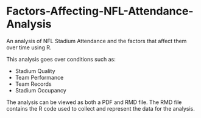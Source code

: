 # Factors-Affecting-NFL-Attendance-Analysis
An analysis of NFL Stadium Attendance and the factors that affect them over time using R.

This analysis goes over conditions such as:
* Stadium Quality
* Team Performance
* Team Records
* Stadium Occupancy

The analysis can be viewed as both a PDF and RMD file. The RMD file contains the R code used to collect and represent the data for the analysis.
